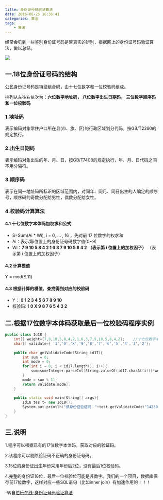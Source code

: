 ```yaml
---
title: 身份证号码验证算法
date: 2016-06-26 16:36:41
categories: 算法
tags:
	- 算法
---
```


经常会见到一些鉴别身份证号码是否真实的辨别，根据网上的身份证号码验证算法，做以总结。

![](http://ww2.sinaimg.cn/mw690/7cc829d3gw1f54ibvilhxj20g40c30tg.jpg)

## 一.18位身份证号码的结构

公民身份证号码是特征组合码，由十七位数字和一位校验码组成。

排列从左往右依次为：**六位数字地址码， 八位数字出生日期码， 三位数字顺序码 和一位校验码**

### 1.**地址码**

表示编码对象常住户口所在县(市、旗、区)的行政区域划分代码，按GB/T2260的规定执行。

<!-- more -->

### 2.**出生日期码**

表示编码对象出生的年、月、日，按GB/T7408的规定执行，年、月、日代码之间不用分隔符。

### 3.**顺序码**

表示在同一地址码所标识的区域范围内，对同年、同月、同日出生的人编定的顺序号，顺序码的奇数分配给男性，偶数分配给女性。

### 4.**校验码计算算法**

#### 4.1 十七位数字本体码加权求和公式

- S=Sum(Ai * Wi), i = 0, … , 16 ，先对前 17 位数字的权求和
- Ai：表示第i位置上的身份证号码数字值(0~9)
- Wi：**7 9 10 5 8 4 2 1 6 3 7 9 10 5 8 4 2 （表示第 i 位置上的加权因子）** （表示第 i 位置上的加权因子）

#### 4.2 计算模值

Y = mod(S,11)

#### 4.3 根据计算的模值，查找得到对应的校验码

- Y：		**0 1 2 3 4 5 6 7 8 9 10**
- 校验码:	**1 0 X 9 8 7 6 5 4 3 2**

## 二.根据17位数字本体码获取最后一位校验码程序实例

```cpp
public class Id18 {
    int[] weight={7,9,10,5,8,4,2,1,6,3,7,9,10,5,8,4,2};    //十七位数字本体码权重
    char[] validate={ '1','0','X','9','8','7','6','5','4','3','2'};    //mod11,对应校验码字符值    
    
    public char getValidateCode(String id17){
        int sum = 0;
        int mode = 0;
        for(int i = 0; i < id17.length(); i++){
            sum=sum+Integer.parseInt(String.valueOf(id17.charAt(i)))*weight[i];
        }
        mode = sum % 11;
        return validate[mode];
    }
    
    public static void main(String[] args){
        Id18 tes t= new Id18();
        System.out.println("该身份证验证码："+test.getValidateCode("14230219700101101"));    //该身份证校验码：3
    }
}
```

## 三.说明

1.程序可以根据已有的17位数字本体码，获取对应的验证码。

2.该程序可以剔除验证码不正确的身份证号码。

3.15位的身份证出生年份采用年份后2位，没有最后1位校验码。

4.完整的身份证18位，最后一位校验位可能是非数字。我们的一个项目，数据库保存前17位数字，这样对应一些SQL语句（比如inner join）有加速作用的！！！


-转自[伯乐在线-身份证号码验证算法](http://blog.jobbole.com/102601/)
